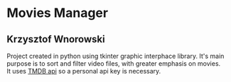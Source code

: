 # Movies Manager
## Krzysztof Wnorowski
Project created in python using tkinter graphic interphace library. It's main purpose is to sort and filter video files, with greater emphasis on movies. <br/>
It uses [TMDB api](https://www.themoviedb.org/) so a personal api key is necessary.
